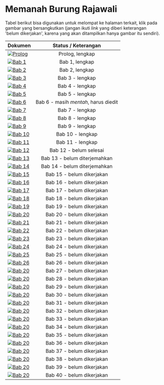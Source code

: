 # Memanah Burung Rajawali

Tabel berikut bisa digunakan untuk melompat ke halaman terkait, klik pada gambar yang bersangkutkan (jangan ikuti
_link_ yang diberi keterangan 'belum dikerjakan', karena yang akan ditampilkan hanya gambar itu sendiri).


| Dokumen |   Status / Keterangan    |
|  :---   |   :---:                  | 
| [![Prolog](https://res.cloudinary.com/drzjshskk/image/upload/c_scale,w_64/v1676716319/sdyxz/originals/loch-00_x3cshn.jpg)](intro.md) | Prolog, lengkap |
| [![Bab 1](https://res.cloudinary.com/drzjshskk/image/upload/c_scale,w_64/v1676662508/sdyxz/originals/ch01_qqa6or.jpg)](bab1.md) | Bab 1, lengkap |
| [![Bab 2](https://res.cloudinary.com/drzjshskk/image/upload/c_scale,w_64/v1676666031/sdyxz/originals/ch02_hrww24.jpg)](bab2.md) | Bab 2, lengkap |
| [![Bab 3](https://res.cloudinary.com/drzjshskk/image/upload/c_scale,w_64/v1676668128/sdyxz/originals/loch-03_pk9ptl.jpg)](bab3.md) | Bab 3 - lengkap |
| [![Bab 4](https://res.cloudinary.com/drzjshskk/image/upload/c_scale,w_64/v1676692605/sdyxz/originals/loch-04_xgfiqj.jpg)](bab4.md) | Bab 4 - lengkap |
| [![Bab 5](https://res.cloudinary.com/drzjshskk/image/upload/c_scale,w_64/v1676692567/sdyxz/originals/loch-05_exhrii.jpg)](bab5.md) | Bab 5 - lengkap |
| [![Bab 6](https://res.cloudinary.com/drzjshskk/image/upload/c_scale,w_64/v1676692655/sdyxz/originals/loch-06_hqtnmd.jpg)](bab6.md) | Bab 6 - masih _mentah_, harus diedit |
| [![Bab 7](https://res.cloudinary.com/drzjshskk/image/upload/c_scale,w_64/v1676662508/sdyxz/originals/ch07_ijj1tf.jpg)](bab7.md) | Bab 7 - lengkap |
| [![Bab 8](https://res.cloudinary.com/drzjshskk/image/upload/c_scale,w_64/v1676692724/sdyxz/originals/loch-08_yhusym.jpg)](bab8.md) | Bab 8 - lengkap |
| [![Bab 9](https://res.cloudinary.com/drzjshskk/image/upload/c_scale,w_64/v1676692753/sdyxz/originals/loch-09_fpvxuk.jpg)](bab9.md) | Bab 9 - lengkap |
| [![Bab 10](https://res.cloudinary.com/drzjshskk/image/upload/c_scale,w_64/v1676692788/sdyxz/originals/loch-10_nsxcbk.jpg)](bab10.md) | Bab 10 - lengkap |
| [![Bab 11](https://res.cloudinary.com/drzjshskk/image/upload/c_scale,w_64/v1676692824/sdyxz/originals/loch-11_pmioc0.jpg)](bab11.md) | Bab 11 - lengkap |
| [![Bab 12](https://res.cloudinary.com/drzjshskk/image/upload/c_scale,w_64/v1676662508/sdyxz/originals/ch12_shdy3n.jpg)](bab12.md) | Bab 12 - belum selesai |
| [![Bab 13](https://res.cloudinary.com/drzjshskk/image/upload/c_scale,w_64/v1676692862/sdyxz/originals/loch-13_q1tnfz.jpg)](bab13.md) | Bab 13 - belum diterjemahkan |
| [![Bab 14](https://res.cloudinary.com/drzjshskk/image/upload/c_scale,w_64/v1676692895/sdyxz/originals/loch-14_fkrvnr.jpg)](bab14.md) | Bab 14 - belum diterjemahkan |
| [![Bab 15](https://res.cloudinary.com/drzjshskk/image/upload/c_scale,w_64/v1676692925/sdyxz/originals/loch-15_bqilvq.jpg)](bab15) | Bab 15 - belum dikerjakan |
| [![Bab 16](https://res.cloudinary.com/drzjshskk/image/upload/c_scale,w_64/v1676692966/sdyxz/originals/loch-16_e8xajn.jpg)](bab16.md) | Bab 16 - belum dikerjakan |
| [![Bab 17](https://res.cloudinary.com/drzjshskk/image/upload/c_scale,w_64/v1676693001/sdyxz/originals/loch-17_n5qznj.jpg)](bab17.md) | Bab 17 - belum dikerjakan |
| [![Bab 18](https://res.cloudinary.com/drzjshskk/image/upload/c_scale,w_64/v1676693099/sdyxz/originals/loch-18_fltfk1.jpg)](bab18.md) | Bab 18 - belum dikerjakan |
| [![Bab 19](https://res.cloudinary.com/drzjshskk/image/upload/c_scale,w_64/v1676693129/sdyxz/originals/loch-19_wldhsq.jpg)](bab19.md) | Bab 19 - belum dikerjakan |
| [![Bab 20](https://res.cloudinary.com/drzjshskk/image/upload/c_scale,w_64/v1676693160/sdyxz/originals/loch-20_vjlz0s.jpg)](bab20.md) | Bab 20 - belum dikerjakan |
| [![Bab 21](https://res.cloudinary.com/drzjshskk/image/upload/c_scale,w_64/v1676693205/sdyxz/originals/loch-21_na37vf.jpg)](bab21.md) | Bab 21 - belum dikerjakan |
| [![Bab 22](https://res.cloudinary.com/drzjshskk/image/upload/c_scale,w_64/v1676693205/sdyxz/originals/loch-21_na37vf.jpg)](bab22.md) | Bab 22 - belum dikerjakan |
| [![Bab 23](https://res.cloudinary.com/drzjshskk/image/upload/c_scale,w_64/v1676693287/sdyxz/originals/loch-23_tarlpe.jpg)](bab23.md) | Bab 23 - belum dikerjakan |
| [![Bab 24](https://res.cloudinary.com/drzjshskk/image/upload/c_scale,w_64/v1676693322/sdyxz/originals/loch-24_qca8fo.jpg)](bab24.md) | Bab 24 - belum dikerjakan |
| [![Bab 25](https://res.cloudinary.com/drzjshskk/image/upload/c_scale,w_64/v1676693355/sdyxz/originals/loch-25_vonq0z.jpg)](bab25.md) | Bab 25 - belum dikerjakan |
| [![Bab 26](https://res.cloudinary.com/drzjshskk/image/upload/c_scale,w_64/v1676693386/sdyxz/originals/loch-26_iy9vew.jpg)](bab26.md) | Bab 26 - belum dikerjakan |
| [![Bab 20](https://res.cloudinary.com/drzjshskk/image/upload/c_scale,w_64/v1676693428/sdyxz/originals/loch-27_zgmdpi.jpg)](bab27.md) | Bab 27 - belum dikerjakan |
| [![Bab 20](https://res.cloudinary.com/drzjshskk/image/upload/c_scale,w_64/v1676693457/sdyxz/originals/loch-28_cvchzn.jpg)](bab28.md) | Bab 28 - belum dikerjakan |
| [![Bab 20](https://res.cloudinary.com/drzjshskk/image/upload/c_scale,w_64/v1676693489/sdyxz/originals/loch-29_frtffi.jpg)](bab29.md) | Bab 29 - belum dikerjakan |
| [![Bab 20](https://res.cloudinary.com/drzjshskk/image/upload/c_scale,w_64/v1676693517/sdyxz/originals/loch-30_v5wnzr.jpg)](bab30.md) | Bab 30 - belum dikerjakan |
| [![Bab 20](https://res.cloudinary.com/drzjshskk/image/upload/c_scale,w_64/v1676693551/sdyxz/originals/loch-31_cvfbzh.jpg)](bab31.md) | Bab 31 - belum dikerjakan |
| [![Bab 20](https://res.cloudinary.com/drzjshskk/image/upload/c_scale,w_64/v1676693580/sdyxz/originals/loch-32_quqfrc.jpg)](bab32.md) | Bab 32 - belum dikerjakan |
| [![Bab 20](https://res.cloudinary.com/drzjshskk/image/upload/c_scale,w_64/v1676693613/sdyxz/originals/loch-33_o2g4bn.jpg)](bab33.md) | Bab 33 - belum dikerjakan |
| [![Bab 20](https://res.cloudinary.com/drzjshskk/image/upload/c_scale,w_64/v1676693640/sdyxz/originals/loch-34_txqrlu.jpg)](bab34.md) | Bab 34 - belum dikerjakan |
| [![Bab 20](https://res.cloudinary.com/drzjshskk/image/upload/c_scale,w_64/v1676693695/sdyxz/originals/loch-35_focsxf.jpg)](bab35.md) | Bab 35 - belum dikerjakan |
| [![Bab 20](https://res.cloudinary.com/drzjshskk/image/upload/c_scale,w_64/v1676693749/sdyxz/originals/loch-36_z1qxk6.jpg)](bab36.md) | Bab 36 - belum dikerjakan |
| [![Bab 20](https://res.cloudinary.com/drzjshskk/image/upload/c_scale,w_64/v1676693785/sdyxz/originals/loch-37_xbi4k7.jpg)](bab37.md) | Bab 37 - belum dikerjakan |
| [![Bab 20](https://res.cloudinary.com/drzjshskk/image/upload/c_scale,w_64/v1676693833/sdyxz/originals/loch-38_zagfqz.jpg)](bab38.md) | Bab 38 - belum dikerjakan |
| [![Bab 20](https://res.cloudinary.com/drzjshskk/image/upload/c_scale,w_64/v1676693868/sdyxz/originals/loch-39_kcnow3.jpg)](bab39.md) | Bab 39 - belum dikerjakan |
| [![Bab 20](https://res.cloudinary.com/drzjshskk/image/upload/c_scale,w_64/v1676693898/sdyxz/originals/loch-40_yikl7k.jpg)](bab40.md) | Bab 40 - belum dikerjakan |
